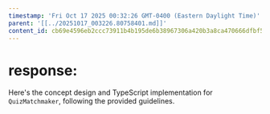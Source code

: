 ```yaml
---
timestamp: 'Fri Oct 17 2025 00:32:26 GMT-0400 (Eastern Daylight Time)'
parent: '[[../20251017_003226.80758401.md]]'
content_id: cb69e4596eb2ccc73911b4b195de6b38967306a420b3a8ca470666dfbf502efb
---
```


# response:

Here's the concept design and TypeScript implementation for `QuizMatchmaker`, following the provided guidelines.
